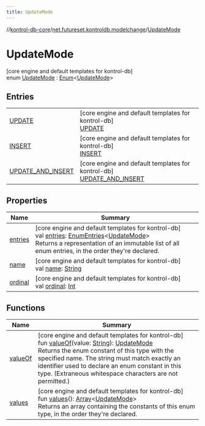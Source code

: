 ```yaml
---
title: UpdateMode
---
```

//[kontrol-db-core](../../../index.html)/[net.futureset.kontroldb.modelchange](../index.html)/[UpdateMode](index.html)



# UpdateMode



[core engine and default templates for kontrol-db]\
enum [UpdateMode](index.html) : [Enum](https://kotlinlang.org/api/latest/jvm/stdlib/kotlin/-enum/index.html)&lt;[UpdateMode](index.html)&gt;



## Entries


| | |
|---|---|
| [UPDATE](-u-p-d-a-t-e/index.html) | [core engine and default templates for kontrol-db]<br>[UPDATE](-u-p-d-a-t-e/index.html) |
| [INSERT](-i-n-s-e-r-t/index.html) | [core engine and default templates for kontrol-db]<br>[INSERT](-i-n-s-e-r-t/index.html) |
| [UPDATE_AND_INSERT](-u-p-d-a-t-e_-a-n-d_-i-n-s-e-r-t/index.html) | [core engine and default templates for kontrol-db]<br>[UPDATE_AND_INSERT](-u-p-d-a-t-e_-a-n-d_-i-n-s-e-r-t/index.html) |


## Properties


| Name | Summary |
|---|---|
| [entries](entries.html) | [core engine and default templates for kontrol-db]<br>val [entries](entries.html): [EnumEntries](https://kotlinlang.org/api/latest/jvm/stdlib/kotlin.enums/-enum-entries/index.html)&lt;[UpdateMode](index.html)&gt;<br>Returns a representation of an immutable list of all enum entries, in the order they're declared. |
| [name](../-table-persistence/-n-o-r-m-a-l/index.html#-372974862%2FProperties%2F894165660) | [core engine and default templates for kontrol-db]<br>val [name](../-table-persistence/-n-o-r-m-a-l/index.html#-372974862%2FProperties%2F894165660): [String](https://kotlinlang.org/api/latest/jvm/stdlib/kotlin/-string/index.html) |
| [ordinal](../-table-persistence/-n-o-r-m-a-l/index.html#-739389684%2FProperties%2F894165660) | [core engine and default templates for kontrol-db]<br>val [ordinal](../-table-persistence/-n-o-r-m-a-l/index.html#-739389684%2FProperties%2F894165660): [Int](https://kotlinlang.org/api/latest/jvm/stdlib/kotlin/-int/index.html) |


## Functions


| Name | Summary |
|---|---|
| [valueOf](value-of.html) | [core engine and default templates for kontrol-db]<br>fun [valueOf](value-of.html)(value: [String](https://kotlinlang.org/api/latest/jvm/stdlib/kotlin/-string/index.html)): [UpdateMode](index.html)<br>Returns the enum constant of this type with the specified name. The string must match exactly an identifier used to declare an enum constant in this type. (Extraneous whitespace characters are not permitted.) |
| [values](values.html) | [core engine and default templates for kontrol-db]<br>fun [values](values.html)(): [Array](https://kotlinlang.org/api/latest/jvm/stdlib/kotlin/-array/index.html)&lt;[UpdateMode](index.html)&gt;<br>Returns an array containing the constants of this enum type, in the order they're declared. |

